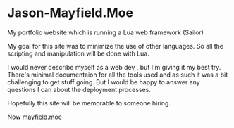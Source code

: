 # Jason-Mayfield.Moe
My portfolio website which is running a Lua web framework (Sailor)

My goal for this site was to minimize the use of other languages. So all the scripting and manipulation will be done with Lua.

I would never describe myself as a web dev , but I'm giving it my best try. There's minimal documentaion for all the tools used and as such it was a bit challenging to get stuff going. But I would be happy to answer any questions I can about the deployment processes.

Hopefully this site will be memorable to someone hiring.

Now  [mayfield.moe](http://mayfield.moe/)
